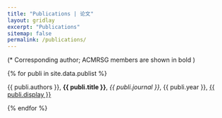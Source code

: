 ```yaml
---
title: "Publications | 论文"
layout: gridlay
excerpt: "Publications"
sitemap: false
permalink: /publications/
---
```


<p></p>

(* Corresponding author; ACMRSG members are shown in bold )

<p></p>

{% for publi in site.data.publist %}

{{ publi.authors }}, <b>{{ publi.title }}</b>, <em>{{  publi.journal }}</em>, {{ publi.year }}, <a href="{{ publi.url }}">{{ publi.display }}</a>
<br /> 

{% endfor %}
